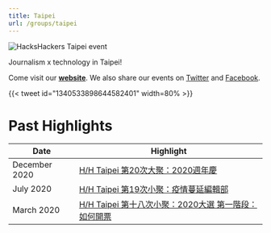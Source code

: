 ```yaml
---
title: Taipei
url: /groups/taipei
---
```


![HacksHackers Taipei event](https://pbs.twimg.com/media/EL1YZRjU4AAyTIw?format=jpg&name=large)

Journalism x technology in Taipei!

Come visit our **[website](https://hackshackers.taipei/)**. We also share our events on [Twitter](https://twitter.com/hackshackersTPE) and [Facebook](https://www.facebook.com/groups/868771643258752/).

{{< tweet id="1340533898644582401" width=80% >}}

# Past Highlights

| **Date**  | **Highlight** |  
|-----------|---------------|  
| December 2020 | [H/H Taipei 第20次大聚：2020週年慶](https://www.facebook.com/groups/hackshackerstaipei/permalink/2158999957569241/) |
| July 2020 | [H/H Taipei 第19次小聚：疫情蔓延編輯部](https://www.meetup.com/Hacks-Hackers-South-Wales-x-South-West/events/246642535/) |   
| March 2020 | [H/H Taipei 第十八次小聚：2020大選 第一階段：如何開票](https://www.facebook.com/groups/hackshackerstaipei/permalink/1870365109766062/) |
